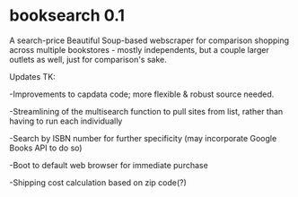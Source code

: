 # booksearch 0.1
A search-price Beautiful Soup-based webscraper for comparison shopping across multiple bookstores - mostly independents, but a couple larger outlets as well, just for comparison's sake.

Updates TK:

-Improvements to capdata code; more flexible & robust source needed.

-Streamlining of the multisearch function to pull sites from list, rather than having to run each individually

-Search by ISBN number for further specificity (may incorporate Google Books API to do so)

-Boot to default web browser for immediate purchase

-Shipping cost calculation based on zip code(?)
